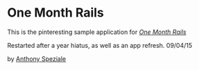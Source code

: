 # One Month Rails

This is the pinteresting sample application for
[*One Month Rails*](http://onemonthrails.com)

Restarted after a year hiatus, as well as an app refresh.
09/04/15

by [Anthony Speziale](www.google.com)